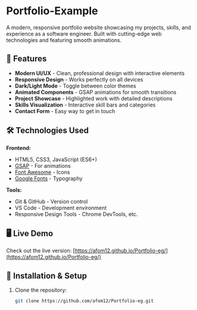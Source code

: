 # Portfolio-Example

A modern, responsive portfolio website showcasing my projects, skills, and experience as a software engineer. Built with cutting-edge web technologies and featuring smooth animations.

## 🚀 Features

- **Modern UI/UX** - Clean, professional design with interactive elements
- **Responsive Design** - Works perfectly on all devices
- **Dark/Light Mode** - Toggle between color themes
- **Animated Components** - GSAP animations for smooth transitions
- **Project Showcase** - Highlighted work with detailed descriptions
- **Skills Visualization** - Interactive skill bars and categories
- **Contact Form** - Easy way to get in touch

## 🛠 Technologies Used

**Frontend:**
- HTML5, CSS3, JavaScript (ES6+)
- [GSAP](https://greensock.com/gsap/) - For animations
- [Font Awesome](https://fontawesome.com/) - Icons
- [Google Fonts](https://fonts.google.com/) - Typography

**Tools:**
- Git & GitHub - Version control
- VS Code - Development environment
- Responsive Design Tools - Chrome DevTools, etc.

## 🖥️ Live Demo

Check out the live version: [https://afom12.github.io/Portfolio-eg/](https://afom12.github.io/Portfolio-eg/)

## 🔧 Installation & Setup

1. Clone the repository:
   ```bash
   git clone https://github.com/afom12/Portfolio-eg.git
